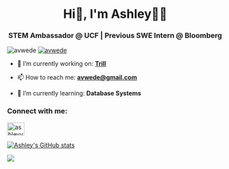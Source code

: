 

<h1 align="center">Hi👋, I'm Ashley👩‍💻</h1>
<h3 align="center">STEM Ambassador @ UCF | Previous SWE Intern @ Bloomberg</h3>

<img src="https://komarev.com/ghpvc/?username=avwede&label=Profile%20views&color=68bcfd&style=flat" alt="avwede" />
<a href="https://github.com/ryo-ma/github-profile-trophy">
  <img src="https://github-profile-trophy.vercel.app/?username=avwede&theme=dracula&title=Commit,PullRequest,Repositories,Followers,Stars"  alt="avwede" />
</a>   

- 🔭 I’m currently working on: **[Trill](https://github.com/avwede/trill)**

- 📫 How to reach me: **avwede@gmail.com**

- 🌱 I’m currently learning: **Database Systems**

<h3 align="left">Connect with me:</h3>
<p align="left">
<a href="https://linkedin.com/in/ashleyvoglewede" target="blank"><img align="center" src="https://cdn.jsdelivr.net/npm/simple-icons@3.0.1/icons/linkedin.svg" alt="ashleyvoglewede" height="30" width="40" /></a>

<!--
<a href="https://codeforces.com/profile/avwede" target="blank"><img align="center" src="https://cdn.jsdelivr.net/npm/simple-icons@3.0.1/icons/codeforces.svg" alt="avwede" height="30" width="40" /></a>
<a href="https://www.leetcode.com/avwede" target="blank"><img align="center" src="https://cdn.jsdelivr.net/npm/simple-icons@3.0.1/icons/leetcode.svg" alt="avwede" height="30" width="40" /></a>
-->

</p>

<!-- <h3 align="left">Languages and Tools:</h3>
<p align="left"> <a href="https://getbootstrap.com" target="_blank"> <img src="https://raw.githubusercontent.com/devicons/devicon/master/icons/bootstrap/bootstrap-plain-wordmark.svg" alt="bootstrap" width="40" height="40"/> </a> <a href="https://www.cprogramming.com/" target="_blank"> <img src="https://raw.githubusercontent.com/devicons/devicon/master/icons/c/c-original.svg" alt="c" width="40" height="40"/> </a> <a href="https://www.cockroachlabs.com/product/cockroachdb/" target="_blank"> <img src="https://cdn.worldvectorlogo.com/logos/cockroachdb.svg" alt="cockroachdb" width="40" height="40"/> </a> <a href="https://www.w3schools.com/css/" target="_blank"> <img src="https://raw.githubusercontent.com/devicons/devicon/master/icons/css3/css3-original-wordmark.svg" alt="css3" width="40" height="40"/> </a> <a href="https://expressjs.com" target="_blank"> <img src="https://raw.githubusercontent.com/devicons/devicon/master/icons/express/express-original-wordmark.svg" alt="express" width="40" height="40"/> </a> <a href="https://git-scm.com/" target="_blank"> <img src="https://www.vectorlogo.zone/logos/git-scm/git-scm-icon.svg" alt="git" width="40" height="40"/> </a> <a href="https://www.w3.org/html/" target="_blank"> <img src="https://raw.githubusercontent.com/devicons/devicon/master/icons/html5/html5-original-wordmark.svg" alt="html5" width="40" height="40"/> </a> <a href="https://www.java.com" target="_blank"> <img src="https://raw.githubusercontent.com/devicons/devicon/master/icons/java/java-original.svg" alt="java" width="40" height="40"/> </a> <a href="https://developer.mozilla.org/en-US/docs/Web/JavaScript" target="_blank"> <img src="https://raw.githubusercontent.com/devicons/devicon/master/icons/javascript/javascript-original.svg" alt="javascript" width="40" height="40"/> </a> <a href="https://www.mongodb.com/" target="_blank"> <img src="https://raw.githubusercontent.com/devicons/devicon/master/icons/mongodb/mongodb-original-wordmark.svg" alt="mongodb" width="40" height="40"/> </a> <a href="https://www.mysql.com/" target="_blank"> <img src="https://raw.githubusercontent.com/devicons/devicon/master/icons/mysql/mysql-original-wordmark.svg" alt="mysql" width="40" height="40"/> </a> <a href="https://nodejs.org" target="_blank"> <img src="https://raw.githubusercontent.com/devicons/devicon/master/icons/nodejs/nodejs-original-wordmark.svg" alt="nodejs" width="40" height="40"/> </a> <a href="https://www.php.net" target="_blank"> <img src="https://raw.githubusercontent.com/devicons/devicon/master/icons/php/php-original.svg" alt="php" width="40" height="40"/> </a> <a href="https://www.python.org" target="_blank"> <img src="https://raw.githubusercontent.com/devicons/devicon/master/icons/python/python-original.svg" alt="python" width="40" height="40"/> </a> <a href="https://reactjs.org/" target="_blank"> <img src="https://raw.githubusercontent.com/devicons/devicon/master/icons/react/react-original-wordmark.svg" alt="react" width="40" height="40"/> </a>
</p>
 -->

[![Ashley's GitHub stats](https://github-readme-stats.vercel.app/api?username=avwede&show_icons=true&theme=dracula)](https://github.com/avwede)

<a href="https://github.com/avwede">
  <img align="center" src="https://github-readme-stats.anuraghazra1.vercel.app/api/top-langs/?username=avwede&layout=compact&theme=radical" />
</a>
